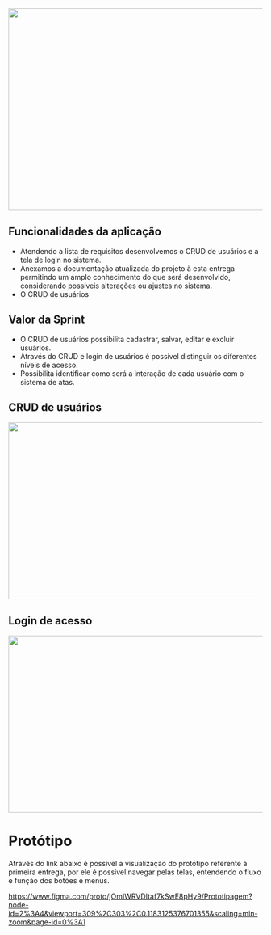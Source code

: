 <img src="https://github.com/marciosousa4/Mitim_Atas_Reuniao/blob/Sprint-2/Sprint%202.png" width="700" height="400"/>

## Funcionalidades da aplicação

* Atendendo a lista de requisitos desenvolvemos o CRUD de usuários e a tela de login no sistema. 
* Anexamos a documentação atualizada do projeto à esta entrega permitindo um amplo conhecimento do que será desenvolvido, considerando possíveis alterações ou ajustes no sistema.
* O CRUD de usuários 


## Valor da Sprint
* O CRUD de usuários possibilita cadastrar, salvar, editar e excluir usuários.
* Através do CRUD e login de usuários é possível distinguir os diferentes níveis de acesso.
* Possibilita identificar como será a interação de cada usuário com o sistema de atas.

## CRUD de usuários

<img src="https://github.com/marciosousa4/Mitim_Atas_Reuniao/blob/Sprint-2/Sprint%202/GifM%C3%ADtim(CRUDdeUsu%C3%A1rio).gif" width="700" height="350"/>

## Login de acesso

<img src="https://github.com/marciosousa4/Mitim_Atas_Reuniao/blob/Sprint-2/Sprint%202/GifM%C3%ADtim(LoginAcesso).gif" width="700" height="350"/>


# Protótipo
Através do link abaixo é possível a visualização do protótipo referente à primeira entrega, por ele é possível navegar pelas telas, entendendo o fluxo e função dos botões e menus.

https://www.figma.com/proto/jOmIWRVDItaf7kSwE8pHy9/Prototipagem?node-id=2%3A4&viewport=309%2C303%2C0.1183125376701355&scaling=min-zoom&page-id=0%3A1

